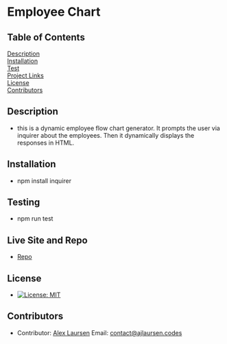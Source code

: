 
# Employee Chart

## Table of Contents
[Description](##description)  
[Installation](##Installation)  
[Test](##Testing)  
[Project Links](##live-Site-and-Repo)  
[License](##License)  
[Contributors](##Contributors)  

## Description
* this is a dynamic employee flow chart generator. It prompts the user via inquirer about the employees. Then it dynamically displays the responses in HTML.

## Installation
* npm install inquirer

## Testing
* npm run test

## Live Site and Repo
* [Repo](https://github.com/ajlaursen/employee-chart)

## License
* [![License: MIT](https://img.shields.io/badge/License-MIT-yellow.svg)](https://opensource.org/licenses/MIT)

## Contributors
* Contributor: [Alex Laursen](https://github.com/ajlaursen) Email: [contact@ajlaursen.codes](mailto:contact@ajlaursen.codes)


